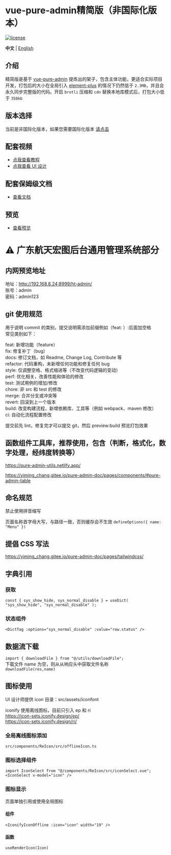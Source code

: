 <h1>vue-pure-admin精简版（非国际化版本）</h1>

[![license](https://img.shields.io/github/license/pure-admin/vue-pure-admin.svg)](LICENSE)

**中文** | [English](./README.en-US.md)

## 介绍

精简版是基于 [vue-pure-admin](https://github.com/pure-admin/vue-pure-admin) 提炼出的架子，包含主体功能，更适合实际项目开发，打包后的大小在全局引入 [element-plus](https://element-plus.org) 的情况下仍然低于 `2.3MB`，并且会永久同步完整版的代码。开启 `brotli` 压缩和 `cdn` 替换本地库模式后，打包大小低于 `350kb`

## 版本选择

当前是非国际化版本，如果您需要国际化版本 [请点击](https://github.com/pure-admin/pure-admin-thin/tree/i18n)

## 配套视频

- [点我查看教程](https://www.bilibili.com/video/BV1kg411v7QT)
- [点我查看 UI 设计](https://www.bilibili.com/video/BV17g411T7rq)

## 配套保姆级文档

- [查看文档](https://yiming_chang.gitee.io/pure-admin-doc)

## 预览

- [查看预览](https://pure-admin-thin.netlify.app/#/login)

# ⚠️ 广东航天宏图后台通用管理系统部分

## 内网预览地址

地址：http://192.168.8.24:8999/ht-admin/  
账号：admin  
密码：admin123

## git 使用规范

用于说明 commit 的类别，提交说明需添加前缀例如（feat: ）:后面加空格  
常见类别如下：

feat: 新增功能（feature）  
fix: 修复补丁（bug）  
docs: 修订文档，如 Readme, Change Log, Contribute 等  
refactor: 代码重构，未新增任何功能和修复任何 bug  
style: 仅调整空格、格式缩进等（不改变代码逻辑的变动）  
perf: 优化相关，改善性能和体验的修改  
test: 测试用例的增加/修改  
chore: 非 src 和 test 的修改  
merge: 合并分支或冲突等  
revert: 回滚到上一个版本  
build: 改变构建流程，新增依赖库、工具等（例如 webpack、maven 修改）  
ci: 自动化流程配置修改

提交前先 lint，修复完才可以提交 git，然后 preview:build 预览打包效果

## 函数组件工具库，推荐使用，包含（判断，格式化，数字处理，经纬度转换等）

https://pure-admin-utils.netlify.app/

https://yiming_chang.gitee.io/pure-admin-doc/pages/components/#pure-admin-table

## 命名规范

禁止使用拼音缩写

页面名称首字母大写，与路径一致，否则缓存会不生效
`defineOptions({
name: "Menu"
})`

## 提倡 CSS 写法

https://yiming_chang.gitee.io/pure-admin-doc/pages/tailwindcss/

## 字典引用

### 获取

`const { sys_show_hide, sys_normal_disable } = useDict(
"sys_show_hide",
"sys_normal_disable"
);`

### 状态组件

`<DictTag :options="sys_normal_disable" :value="row.status" />`

## 数据流下载

`import { downloadFile } from "@/utils/downloadFile";`  
下载文件 name 为空，则从从响应头中获取文件名称  
`downloadFile(res,name)`

## 图标使用

UI 设计师提供 icon 目录：src/assets/iconfont

iconify 使用离线图标，目前只引入 ep 和 ri  
https://icon-sets.iconify.design/ep/  
https://icon-sets.iconify.design/ri/

### 全局离线图标添加

`src/components/ReIcon/src/offlineIcon.ts`

### 图标选择组件

`import IconSelect from "@/components/ReIcon/src/iconSelect.vue";`  
`<IconSelect v-model="icon" />`

### 图标显示

页面单独引用或使用全局图标

#### 组件

`<IconifyIconOffline :icon="icon" width="19" />`

#### 函数

`useRenderIcon(Icon)`
